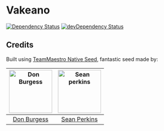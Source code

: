 # Vakeano

[![Dependency Status](https://david-dm.org/fourctv/Vakeano.svg)](https://david-dm.org/fourctv/Vakeano)
[![devDependency Status](https://david-dm.org/fourctv/Vakeano/dev-status.svg)](https://david-dm.org/fourctv/Vakeano#info=devDependencies)



## Credits

Built using [TeamMaestro Native Seed](https://github.com/TeamMaestro/angular-native-seed), fantastic seed made by:

[<img alt="Don Burgess" src="https://avatars1.githubusercontent.com/u/7612751?v=3&s=117" width="117">](https://github.com/db3dev) | [<img alt="Sean perkins" src="https://avatars1.githubusercontent.com/u/13732623?v=3&s=117" width="117">](https://github.com/sean-perkins) |
:---: |:---: |
[Don Burgess](https://github.com/db3dev) |[Sean Perkins](https://github.com/sean-perkins)|
